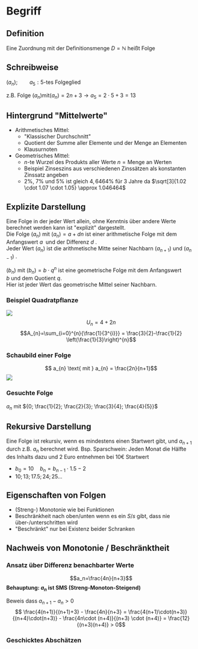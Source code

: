 # Begriff
## Definition
Eine Zuordnung mit der Definitionsmenge $D = \mathbb{N}$ heißt Folge

## Schreibweise
$(a_{n}); \qquad a_{5}: 5\text{-tes Folgeglied}$

z.B. Folge $(a_{n}) \text{mit} (a_{n}) = 2n+3 \rightarrow a_{5}=2 \cdot 5 + 3 = 13$

## Hintergrund "Mittelwerte"
- Arithmetisches Mittel:
	- "Klassischer Durchschnitt"
	- Quotient der Summe aller Elemente und der Menge an Elementen
	- Klausurnoten
- Geometrisches Mittel:
	- $n \text{-te}$ Wurzel des Produkts aller Werte $n=\text{Menge an Werten}$
	- Beispiel Zinseszins aus verschiedenen Zinssätzen als konstanten Zinssatz angeben
	- $2\%$, $7\%$ und $5\%$  ist gleich $4,6464\%$ für $3$ Jahre da $\sqrt[3]{1.02 \cdot 1.07 \cdot 1.05} \approx 1.046464$

## Explizite Darstellung
Eine Folge in der jeder Wert allein, ohne Kenntnis über andere Werte berechnet werden kann ist "explizit" dargestellt.  
Die Folge $(a_{n})$ mit $(a_{n}) = a+dn$ ist einer arithmetische Folge mit dem Anfangswert $a$  und der Differenz $d$ .  
Jeder Wert $(a_{n})$ ist die arithmetische Mitte seiner Nachbarn $(a_{n+1})$ und $(a_{n-1})$ .

$(b_{n})$ mit $(b_{n}) = b \cdot q^{n}$  ist eine geometrische Folge mit dem Anfangswert $b$ und dem Quotient $q$.  
Hier ist jeder Wert das geometrische Mittel seiner Nachbarn.

### Beispiel Quadratpflanze
![](quadratpflanze.png)
$$U_{n}=4+2n$$
$$A_{n}=\sum_{i=0}^{n}{\frac{1}{3^{i}}} = \frac{3}{2}-\frac{1}{2} \left(\frac{1}{3}\right)^{n}$$

### Schaubild einer Folge
$$ a_{n} \text{ mit } a_{n} = \frac{2n}{n+1}$$
![](schaubildFolge.png)

### Gesuchte Folge
$a_{n}$ mit ${0; \frac{1}{2}; \frac{2}{3}; \frac{3}{4}; \frac{4}{5}}$

## Rekursive Darstellung
Eine Folge ist rekursiv, wenn es mindestens einen Startwert gibt, und $a_{n+1}$ durch z.B. $a_{n}$ berechnet wird.
Bsp. Sparschwein: Jeden Monat die Hälfte des Inhalts dazu und $2$ Euro entnehmen bei $10€$ Startwert
- $b_0 = 10 \quad b_n=b_{n-1}\cdot1.5-2$
- $10;13;17.5;24;25 \ldots$

## Eigenschaften von Folgen
- (Streng-) Monotonie wie bei Funktionen
- Beschränkheit nach oben/unten wenn es ein $S/s$ gibt, dass nie über-/unterschritten wird
- "Beschränkt" nur bei Existenz beider Schranken

## Nachweis von Monotonie / Beschränktheit

### Ansatz über Differenz benachbarter Werte
$$a_n=\frac{4n}{n+3}$$
**Behauptung: $a_n$ ist SMS (Streng-Monoton-Steigend)**
 
Beweis dass $a_{n+1}-a_n>0$
$$ \frac{4(n+1)}{(n+1)+3} - \frac{4n}{n+3} = \frac{4(n+1)\cdot(n+3)}{(n+4)\cdot(n+3)} - \frac{4n\cdot (n+4)}{(n+3) \cdot (n+4)} = \frac{12}{(n+3)(n+4)} > 0$$

### Geschicktes Abschätzen

